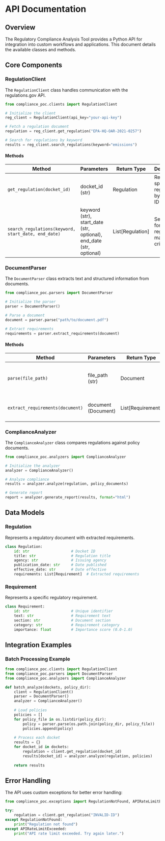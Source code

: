 # API Documentation

## Overview

The Regulatory Compliance Analysis Tool provides a Python API for integration into custom workflows and applications. This document details the available classes and methods.

## Core Components

### RegulationClient

The `RegulationClient` class handles communication with the regulations.gov API.

```python
from compliance_poc.clients import RegulationClient

# Initialize the client
reg_client = RegulationClient(api_key="your-api-key")

# Fetch a regulation document
regulation = reg_client.get_regulation("EPA-HQ-OAR-2021-0257")

# Search for regulations by keyword
results = reg_client.search_regulations(keyword="emissions")
```

#### Methods

| Method | Parameters | Return Type | Description |
|--------|------------|-------------|-------------|
| `get_regulation(docket_id)` | docket_id (str) | Regulation | Retrieves a specific regulation by docket ID |
| `search_regulations(keyword, start_date, end_date)` | keyword (str), start_date (str, optional), end_date (str, optional) | List[Regulation] | Searches for regulations matching criteria |

### DocumentParser

The `DocumentParser` class extracts text and structured information from documents.

```python
from compliance_poc.parsers import DocumentParser

# Initialize the parser
parser = DocumentParser()

# Parse a document
document = parser.parse("path/to/document.pdf")

# Extract requirements
requirements = parser.extract_requirements(document)
```

#### Methods

| Method | Parameters | Return Type | Description |
|--------|------------|-------------|-------------|
| `parse(file_path)` | file_path (str) | Document | Parses a document and returns structured content |
| `extract_requirements(document)` | document (Document) | List[Requirement] | Identifies and extracts regulatory requirements |

### ComplianceAnalyzer

The `ComplianceAnalyzer` class compares regulations against policy documents.

```python
from compliance_poc.analyzers import ComplianceAnalyzer

# Initialize the analyzer
analyzer = ComplianceAnalyzer()

# Analyze compliance
results = analyzer.analyze(regulation, policy_documents)

# Generate report
report = analyzer.generate_report(results, format="html")
```

## Data Models

### Regulation

Represents a regulatory document with extracted requirements.

```python
class Regulation:
    id: str                   # Docket ID
    title: str                # Regulation title
    agency: str               # Issuing agency
    publication_date: str     # Date published
    effective_date: str       # Date effective
    requirements: List[Requirement]  # Extracted requirements
```

### Requirement

Represents a specific regulatory requirement.

```python
class Requirement:
    id: str                   # Unique identifier
    text: str                 # Requirement text
    section: str              # Document section
    category: str             # Requirement category
    importance: float         # Importance score (0.0-1.0)
```

## Integration Examples

### Batch Processing Example

```python
from compliance_poc.clients import RegulationClient
from compliance_poc.parsers import DocumentParser
from compliance_poc.analyzers import ComplianceAnalyzer

def batch_analyze(dockets, policy_dir):
    client = RegulationClient()
    parser = DocumentParser()
    analyzer = ComplianceAnalyzer()
    
    # Load policies
    policies = []
    for policy_file in os.listdir(policy_dir):
        policy = parser.parse(os.path.join(policy_dir, policy_file))
        policies.append(policy)
    
    # Process each docket
    results = {}
    for docket_id in dockets:
        regulation = client.get_regulation(docket_id)
        results[docket_id] = analyzer.analyze(regulation, policies)
    
    return results
```

## Error Handling

The API uses custom exceptions for better error handling:

```python
from compliance_poc.exceptions import RegulationNotFound, APIRateLimitExceeded

try:
    regulation = client.get_regulation("INVALID-ID")
except RegulationNotFound:
    print("Regulation not found")
except APIRateLimitExceeded:
    print("API rate limit exceeded. Try again later.")
```
